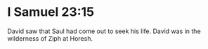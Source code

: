 # I Samuel 23:15

David saw that Saul had come out to seek his life. David was in the wilderness of Ziph at Horesh.
